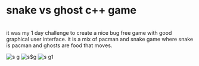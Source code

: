 # snake vs ghost c++ game
<br/>
it was my 1 day challenge to create a nice bug free game with good graphical user interface.
it is a mix of pacman and snake game where snake is pacman and ghosts are food that moves.

![s g](https://user-images.githubusercontent.com/70664666/141496096-81306014-9a54-45ab-a078-38f4aa633260.PNG)
![s$g](https://user-images.githubusercontent.com/70664666/141496103-6c734cf6-9a9f-4282-a3f6-76ebaf1914d5.PNG)
![s g1](https://user-images.githubusercontent.com/70664666/141496120-778f5bea-8573-4d44-b73b-dc2d0ab8b1d5.PNG)
